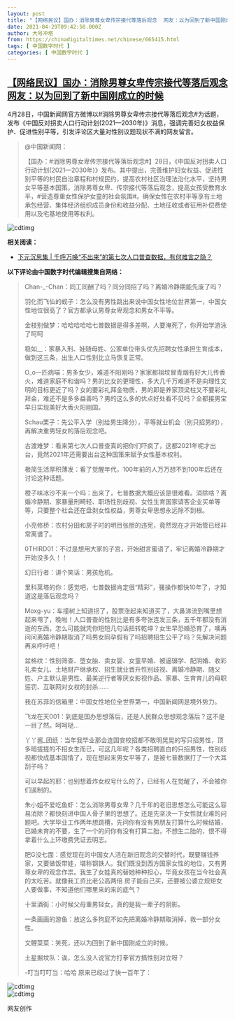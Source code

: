 ```yaml
---
layout: post
title: "【网络民议】国办：消除男尊女卑传宗接代等落后观念  网友：以为回到了新中国刚成立的时候"
date: 2021-04-29T09:42:50.000Z
author: 大号冲塔
from: https://chinadigitaltimes.net/chinese/665415.html
tags: [ 中国数字时代 ]
categories: [ 中国数字时代 ]
---
```

<!--1619689370000-->
[【网络民议】国办：消除男尊女卑传宗接代等落后观念  网友：以为回到了新中国刚成立的时候](https://chinadigitaltimes.net/chinese/665415.html)
------

<div>
<p>4月28日，中国新闻网官方微博以#消除男尊女卑传宗接代等落后观念#为话题，发布《中国反对拐卖人口行动计划(2021—2030年)》消息，强调完善妇女权益保护、促进性别平等，引发评论区大量对性别议题现状不满的网友留言。</p><blockquote><p>@中国新闻网：</p><p>【国办：#消除男尊女卑传宗接代等落后观念#】28日，《中国反对拐卖人口行动计划(2021—2030年)》发布。其中提出，完善维护妇女权益、促进性别平等的村民自治章程和村规民约，提高农村社区治理法治化水平，坚持男女平等基本国策，消除男尊女卑、传宗接代等落后观念，提高女孩受教育水平，#营造尊重女性保护女童的社会氛围#。确保女性在农村平等享有土地承包经营、集体经济组织成员身份和收益分配、土地征收或者征用补偿费使用以及宅基地使用等权利。</p></blockquote><p><img src="https://chinadigitaltimes.net/chinese/files/2021/04/消除男尊女卑.png" alt="cdtimg" /></p><p><strong>相关阅读：</strong></p><ul><li><a href="https://chinadigitaltimes.net/chinese/665364.html" title="下元沉思集 | 千呼万唤“不出来”的第七次人口普查数据，有何难言之隐？">下元沉思集 | 千呼万唤“不出来”的第七次人口普查数据，有何难言之隐？</a></li></ul><p><strong>以下评论由中国数字时代编辑搜集自网络：</strong></p><blockquote><p>Chan-_-Chan：同工同酬了吗？同分同招了吗？离婚冷静期能先废了吗？</p><p>羽化而飞仙的蚬子：怎么没有男性跳出来说中国女性地位世界第一，中国女性地位很高了？官方都承认男尊女卑观念和男女不平等。</p><p>金枝别做梦：哈哈哈哈哈七普数据是得多差啊，人要淹死了，你开始学游泳了呵呵</p><p>稳如__：家暴入刑、娃随母姓、公家单位带头优先招聘女性承担生育成本，做到这三条，出生人口性别比立马恢复正常。</p><p>O_o一匹病喵：男多女少，难道不阳刚吗？家家都祖坟冒青烟有好大儿传香火，难道家庭不和谐吗？男的比女的更理性，多大几千万难道不是向理性文明的目标更近了吗？女的要彩礼拜金物质，男的即是养家顶梁柱又不要彩礼拜金，难还不是多多益善吗？男的这么多的优点好处看不见吗？全都接男宝早日实现美好大香火阳刚国。</p><p>Schau栗子：先公平入学（别给男生降分），平等就业机会（别只招男的），再解决重男轻女的落后观念吧。</p><p>古渡难梦：看来第七次人口普查真的把你们吓疯了，这都2021年呢才出台，竟然2021年还需要出台这种国策来赋予女性基本权利。</p><p>极简生活厚积薄发：看了觉醒年代，100年前的人万万想不到100年后还在讨论这种话题。</p><p>橙子味冰沙不来一个吗：出来了，七普数据大概应该是很难看。消除啥？离婚冷静期、家暴量刑畸轻、职场性别歧视、女性生育国家请客企业买单等等，只要整个社会还在盘剥女性权益，男尊女卑思想永远除不到根。</p><p>小亮修桥：农村分田和房子时的明目张胆的违宪，竟然现在才开始管已经非常离谱了。</p><p>0THIRD01：不过是想用大家的子宫，开始甜言蜜语了，牢记离婚冷静期才开始没多久！！</p><p>幻日行者：讲个笑话：男孩危机。</p><p>里科莱塔的你：感觉吧，七普数据肯定很“精彩”，骚操作都快10年了，才知道这是落后观念吗？</p><p>Moxg-yu：车撞树上知道拐了，股票涨起来知道买了，大鼻涕流到嘴里想起来甩了，晚啦！人口普查的性别比是有多夸张连发三条，五千年都没有消逝的东西，怎么可能就凭你短短几句话扭转乾坤？女生早恐婚恐育了，噢再问问离婚冷静期取消了吗男女同孕假有了吗招聘招生公平了吗？先解决问题再来呼吁吧！</p><p>盆格纹：性别筛查、堕女胎、卖女婴、女童早婚、被逼辍学、配阴婚、收彩礼卖女儿、土地财产继承权、招生就业晋升性别歧视、离婚冷静期、随父姓、户主默认是男性、最美逆行者等厌女影视作品、家暴、生育育儿的母职惩罚、互联网对女权的封杀……</p><p>我在苏菲的信箱里：中国女性地位全世界第一，中国新闻网是境外势力。</p><p>飞龙在天001：到底是国办思想落后，还是人民群众思想观念落后？这不是一目了然。呵呵哒&#8230;</p><p>丫丫酱_团纸：当年我毕业那会连国安校招都不敢明晃晃的写只招男性，顶多暗搓搓的不招女生而已，可这几年呢？各类招聘直白的只招男性，性别歧视都快成基本国情了，现在想起来男女平等了，是被七普数据打了一个大耳刮子吗？</p><p>可以早起的耶：也别想着炸女权号什么的了，已经有人在觉醒了，不会被你们遏制的。</p><p>朱小姐不爱吃鱼虾：怎么消除男尊女卑？几千年的老旧思想怎么可能这么容易消除？都快刻进中国人骨子里的思想了。还是先坚决一下女性就业难的问题吧。大学毕业工作两年想跳槽，先问你有没有男朋友打算什么时候结婚，已婚未育的不要，生了一个的问你有没有打算二胎，不想生二胎的，恨不得拿着什么上环缴费凭证去明志。</p><p>肥G没七面：感觉现在的中国女人活在新旧观念的交替时代，既要赚钱养家，又要做饭带娃，堪称钢铁人。我们既没到西方国家女性的地位，又有男尊女卑的观念作祟。我生了女娃真的替她种种担心，毕竟女孩在当今社会真的太吃苦。就像我工资比老公高两倍 房子能自己买，还要被公婆立规矩女人要做事，不知道他们哪里来的来的底气？</p><p>十里酒街：小时候父母重男轻女，真的是我一辈子的阴影。</p><p>一条画画的游鱼：放这么多狗屁不如先把离婚冷静期取消掉，救一部分女性。</p><p>文鲤菜菜：笑死，还以为回到了新中国刚成立的时候。</p><p>土星掘坟队：诶，怎么没人说官方打拳官方搞性别对立呀？</p><p>-叮当叮叮当：哈哈 原来已经过了快一百年了：</p></blockquote><p><img src="https://chinadigitaltimes.net/chinese/files/2021/04/一百年.jpg" alt="cdtimg" /><br /><img src="https://chinadigitaltimes.net/chinese/files/2021/04/IMG_5814.jpg" alt="cdtimg" /></p><div class="ts">网友创作</div>
</div>
